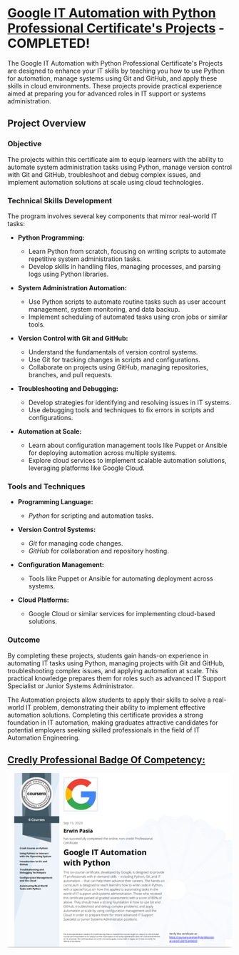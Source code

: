# [Google IT Automation with Python Professional Certificate's Projects](https://www.credly.com/badges/47116441-c734-4380-b36e-36c4eab41073) - COMPLETED!

The Google IT Automation with Python Professional Certificate's Projects are designed to enhance your IT skills by teaching you how to use Python for automation, manage systems using Git and GitHub, and apply these skills in cloud environments. These projects provide practical experience aimed at preparing you for advanced roles in IT support or systems administration.

## **Project Overview**

### **Objective**

The projects within this certificate aim to equip learners with the ability to automate system administration tasks using Python, manage version control with Git and GitHub, troubleshoot and debug complex issues, and implement automation solutions at scale using cloud technologies.

### **Technical Skills Development**

The program involves several key components that mirror real-world IT tasks:

- **Python Programming:**
    - Learn Python from scratch, focusing on writing scripts to automate repetitive system administration tasks.
    - Develop skills in handling files, managing processes, and parsing logs using Python libraries.

- **System Administration Automation:**
    - Use Python scripts to automate routine tasks such as user account management, system monitoring, and data backup.
    - Implement scheduling of automated tasks using cron jobs or similar tools.

- **Version Control with Git and GitHub:**
    - Understand the fundamentals of version control systems.
    - Use Git for tracking changes in scripts and configurations.
    - Collaborate on projects using GitHub, managing repositories, branches, and pull requests.

- **Troubleshooting and Debugging:**
    - Develop strategies for identifying and resolving issues in IT systems.
    - Use debugging tools and techniques to fix errors in scripts and configurations.

- **Automation at Scale:**

    - Learn about configuration management tools like Puppet or Ansible for deploying automation across multiple systems.
    - Explore cloud services to implement scalable automation solutions, leveraging platforms like Google Cloud.

### **Tools and Techniques**

- **Programming Language:**
    - *Python* for scripting and automation tasks.

- **Version Control Systems:**
    - *Git* for managing code changes.
    - *GitHub* for collaboration and repository hosting.

- **Configuration Management:**
    - Tools like Puppet or Ansible for automating deployment across systems.

- **Cloud Platforms:**
    - Google Cloud or similar services for implementing cloud-based solutions.

### **Outcome**

By completing these projects, students gain hands-on experience in automating IT tasks using Python, managing projects with Git and GitHub, troubleshooting complex issues, and applying automation at scale. This practical knowledge prepares them for roles such as advanced IT Support Specialist or Junior Systems Administrator.

The Automation projects allow students to apply their skills to solve a real-world IT problem, demonstrating their ability to implement effective automation solutions. Completing this certificate provides a strong foundation in IT automation, making graduates attractive candidates for potential employers seeking skilled professionals in the field of IT Automation Engineering.

## [Credly Professional Badge Of Competency:](https://www.credly.com/badges/47116441-c734-4380-b36e-36c4eab41073)

<p style="text-align:center">
    <a href="https://www.coursera.org/account/accomplishments/professional-cert/CL3DTC4H3GV2" target="_blank">
    <img src="images/GITAP_PC.png" alt="Google IT Automation with Python Professional Certificate"  />
    </a>
</p>
